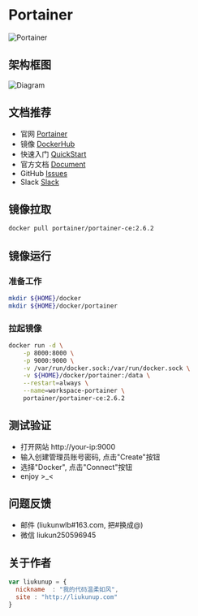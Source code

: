 # Portainer
![Portainer](https://www.portainer.io/hubfs/Brand%20Assets/Logos/Portainer%20Logo%20Solid%20All%20-%20Blue%20no%20padding.svg)

## 架构框图
![Diagram](https://www.portainer.io/hubfs/Portainer-Diagram-jpg.jpeg)

## 文档推荐
* 官网 [Portainer](https://www.portainer.io/)
* 镜像 [DockerHub](https://registry.hub.docker.com/r/portainer/portainer-ce)
* 快速入门 [QuickStart](https://documentation.portainer.io/quickstart/)
* 官方文档 [Document](https://documentation.portainer.io/)
* GitHub [Issues](https://github.com/portainer/portainer/issues)
* Slack [Slack](https://join.slack.com/t/portainer/shared_invite/zt-txh3ljab-52QHTyjCqbe5RibC2lcjKA)

## 镜像拉取
``` bash
docker pull portainer/portainer-ce:2.6.2
```

## 镜像运行

### 准备工作
``` bash
mkdir ${HOME}/docker
mkdir ${HOME}/docker/portainer
```

### 拉起镜像
``` bash
docker run -d \
    -p 8000:8000 \
    -p 9000:9000 \
    -v /var/run/docker.sock:/var/run/docker.sock \
    -v ${HOME}/docker/portainer:/data \
    --restart=always \
    --name=workspace-portainer \
    portainer/portainer-ce:2.6.2
```

## 测试验证
* 打开网站 http://your-ip:9000
* 输入创建管理员账号密码, 点击"Create"按钮
* 选择"Docker", 点击"Connect"按钮
* enjoy >_<

## 问题反馈
* 邮件 (liukunwlb#163.com, 把#换成@)
* 微信 liukun250596945

## 关于作者
``` javascript
var liukunup = {
  nickname  : "我的代码温柔如风",
  site : "http://liukunup.com"
}
```
